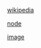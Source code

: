 
 [wikipedia](https://es.wikipedia.org/wiki/Markdown)

 [node](https://nodejs.org/)

 [image](https://user-images.githubusercontent.com/110297/42118443-b7a5f1f0-7bc8-11e8-96ad-9cc5593715a6.jpg)

 


